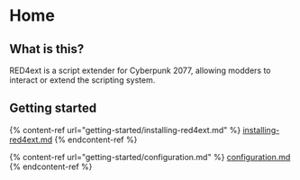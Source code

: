# Home

## What is this?

RED4ext is a script extender for Cyberpunk 2077, allowing modders to interact or extend the scripting system.

## Getting started

{% content-ref url="getting-started/installing-red4ext.md" %}
[installing-red4ext.md](getting-started/installing-red4ext.md)
{% endcontent-ref %}

{% content-ref url="getting-started/configuration.md" %}
[configuration.md](getting-started/configuration.md)
{% endcontent-ref %}

